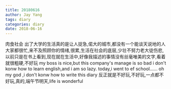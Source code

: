 ```yaml
---
title: 20180616
author: Jay Yang
tags: diary
categories: diary
date: 2018-06-16
---
```


肉食社会
出了大学的生活真的是让人捉急,偌大的城市,都没有一个能谈天说地的人
大家都很忙,来不及照顾你的情绪,很累,生活在社会的底层,少壮不努力老大徒伤悲,以前只是在书上看到,现在就在生活中,好像我描述的事情没有丝毫唯美的文字,看着就很粗硬,不好玩
my boss is nice,but this company's manage is so bad
i don't konw how to learn english,and i am so lazy.
today,i went to ef school......
oh my god ,i don't konw how to write this diary
反正就是不好玩,不好玩,一点都不好玩,真的,端午节明天,life is wonderful
